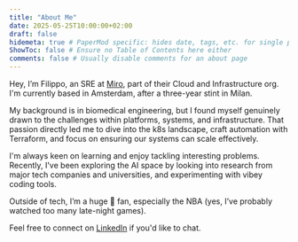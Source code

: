 ```yaml
---
title: "About Me"
date: 2025-05-25T10:00:00+02:00
draft: false
hidemeta: true # PaperMod specific: hides date, tags, etc. for single pages like "About"
ShowToc: false # Ensure no Table of Contents here either
comments: false # Usually disable comments for an about page
---
```


Hey, I’m Filippo, an SRE at [Miro](https://miro.com/), part of their Cloud and Infrastructure org. I'm currently based in Amsterdam, after a three-year stint in Milan.

My background is in biomedical engineering, but I found myself genuinely drawn to the challenges within platforms, systems, and infrastructure. That passion directly led me to dive into the k8s landscape, craft automation with Terraform, and focus on ensuring our systems can scale effectively.

I'm always keen on learning and enjoy tackling interesting problems. Recently, I've been exploring the AI space by looking into research from major tech companies and universities, and experimenting with vibey coding tools.

Outside of tech, I’m a huge 🏀 fan, especially the NBA (yes, I’ve probably watched too many late-night games).

Feel free to connect on [LinkedIn](https://www.linkedin.com/in/filippomoret/) if you'd like to chat.
